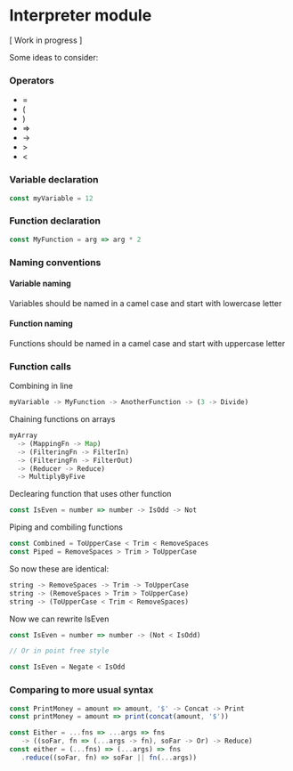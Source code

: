# Interpreter module
[ Work in progress ]

Some ideas to consider:

### Operators
  * =
  * (
  * )
  * =>
  * ->
  * \>
  * <


### Variable declaration
```javascript
const myVariable = 12
```

### Function declaration
```javascript
const MyFunction = arg => arg * 2
```

### Naming conventions
#### Variable naming
Variables should be named in a camel case and start with lowercase letter

#### Function naming
Functions should be named in a camel case and start with uppercase letter

### Function calls
Combining in line
```javascript
myVariable -> MyFunction -> AnotherFunction -> (3 -> Divide)
```

Chaining functions on arrays
```javascript
myArray
  -> (MappingFn -> Map)
  -> (FilteringFn -> FilterIn)
  -> (FilteringFn -> FilterOut)
  -> (Reducer -> Reduce)
  -> MultiplyByFive
```

Declearing function that uses other function
```javascript
const IsEven = number => number -> IsOdd -> Not
```

Piping and combiling functions
```javascript
const Combined = ToUpperCase < Trim < RemoveSpaces
const Piped = RemoveSpaces > Trim > ToUpperCase
```

So now these are identical:
```javascript
string -> RemoveSpaces -> Trim -> ToUpperCase
string -> (RemoveSpaces > Trim > ToUpperCase)
string -> (ToUpperCase < Trim < RemoveSpaces)
```

Now we can rewrite IsEven
```javascript
const IsEven = number => number -> (Not < IsOdd)

// Or in point free style

const IsEven = Negate < IsOdd
```

### Comparing to more usual syntax
```javascript
const PrintMoney = amount => amount, '$' -> Concat -> Print
const printMoney = amount => print(concat(amount, '$'))

const Either = ...fns => ...args => fns
   -> ((soFar, fn => (...args -> fn), soFar -> Or) -> Reduce)
const either = (...fns) => (...args) => fns
   .reduce((soFar, fn) => soFar || fn(...args))
```

